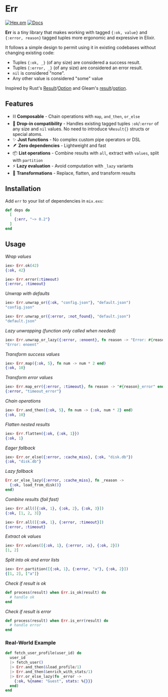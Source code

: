 # Err

[![Hex.pm](https://img.shields.io/hexpm/v/err.svg)](https://hex.pm/packages/err)
[![Docs](https://img.shields.io/badge/hex-docs-blue.svg)](https://hexdocs.pm/err)

<!-- MDOC -->

**Err** is a tiny library that makes working with tagged `{:ok, value}` and `{:error, reason}` tagged tuples more ergonomic and expressive in Elixir.

It follows a simple design to permit using it in existing codebases without changing existing code:

- Tuples `{:ok, _}` (of any size) are considered a success result.
- Tuples `{:error, _}` (of any size) are considered an error result.
- `nil` is considered "none".
- Any other value is considered "some" value

Inspired by Rust's [Result](https://doc.rust-lang.org/std/result/enum.Result.html)/[Option](https://doc.rust-lang.org/std/option/enum.Option.html) and Gleam's [result](https://hexdocs.pm/gleam_stdlib/gleam/result.html)/[option](https://hexdocs.pm/gleam_stdlib/gleam/option.html).

## Features

- ⛓ **Composable** - Chain operations with `map`, `and_then`, `or_else`
- 🔌 **Drop-in compatibility** - Handles existing tagged tuples `:ok`/`:error` of any size and `nil` values. No need to introduce `%Result{}` structs or special atoms.
- ✨ **Just functions** - No complex custom pipe operators or DSL
- 🪶 **Zero dependencies** - Lightweight and fast
- 📦 **List operations** - Combine results with `all`, extract with `values`, split with `partition`
- ⚡ **Lazy evaluation** - Avoid computation with `_lazy` variants
- 🔄 **Transformations** - Replace, flatten, and transform results

## Installation

Add `err` to your list of dependencies in `mix.exs`:

```elixir
def deps do
  [
    {:err, "~> 0.2"}
  ]
end
```

## Usage

*Wrap values*

```elixir
iex> Err.ok(42)
{:ok, 42}

iex> Err.error(:timeout)
{:error, :timeout}
```

*Unwrap with defaults*

```elixir
iex> Err.unwrap_or({:ok, "config.json"}, "default.json")
"config.json"

iex> Err.unwrap_or({:error, :not_found}, "default.json")
"default.json"
```

*Lazy unwrapping (function only called when needed)*

```elixir
iex> Err.unwrap_or_lazy({:error, :enoent}, fn reason -> "Error: #{reason}" end)
"Error: enoent"
```

*Transform success values*

```elixir
iex> Err.map({:ok, 5}, fn num -> num * 2 end)
{:ok, 10}
```

*Transform error values*

```elixir
iex> Err.map_err({:error, :timeout}, fn reason -> "#{reason}_error" end)
{:error, "timeout_error"}
```

*Chain operations*

```elixir
iex> Err.and_then({:ok, 5}, fn num -> {:ok, num * 2} end)
{:ok, 10}
```

*Flatten nested results*

```elixir
iex> Err.flatten({:ok, {:ok, 1}})
{:ok, 1}
```

*Eager fallback*

```elixir
iex> Err.or_else({:error, :cache_miss}, {:ok, "disk.db"})
{:ok, "disk.db"}
```

*Lazy fallback*

```elixir
Err.or_else_lazy({:error, :cache_miss}, fn _reason ->
  {:ok, load_from_disk()}
end)
```

*Combine results (fail fast)*

```elixir
iex> Err.all([{:ok, 1}, {:ok, 2}, {:ok, 3}])
{:ok, [1, 2, 3]}

iex> Err.all([{:ok, 1}, {:error, :timeout}])
{:error, :timeout}
```

*Extract ok values*

```elixir
iex> Err.values([{:ok, 1}, {:error, :x}, {:ok, 2}])
[1, 2]
```

*Split into ok and error lists*

```elixir
iex> Err.partition([{:ok, 1}, {:error, "a"}, {:ok, 2}])
{[1, 2], ["a"]}
```

*Check if result is ok*

```elixir
def process(result) when Err.is_ok(result) do
  # handle ok
end
```

*Check if result is error*

```elixir
def process(result) when Err.is_err(result) do
  # handle error
end
```

### Real-World Example

```elixir
def fetch_user_profile(user_id) do
  user_id
  |> fetch_user()
  |> Err.and_then(&load_profile/1)
  |> Err.and_then(&enrich_with_stats/1)
  |> Err.or_else_lazy(fn _error ->
    {:ok, %{name: "Guest", stats: %{}}}
  end)
end
```
